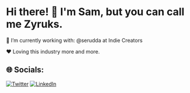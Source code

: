 # Hi there! 👋 I'm Sam, but you can call me Zyruks.
🔭 I’m currently working with: @serudda at Indie Creators

:heart: Loving this industry more and more.


## 🌐 Socials:
[![Twitter](https://img.shields.io/badge/Twitter-%231DA1F2.svg?logo=Twitter&logoColor=white)](https://twitter.com/Zyruks)
[![LinkedIn](https://img.shields.io/badge/LinkedIn-%230077B5.svg?logo=linkedin&logoColor=white)](https://www.linkedin.com/in/zyruks/)

